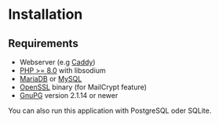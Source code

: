 # Installation

## Requirements

 * Webserver (e.g [Caddy](https://caddyserver.com/))
 * [PHP >= 8.0](https://secure.php.net/) with libsodium
 * [MariaDB](https://mariadb.org/) or [MySQL](https://mysql.com/)
 * [OpenSSL](https://www.openssl.org/) binary (for MailCrypt feature)
 * [GnuPG](https://gnupg.org/) version 2.1.14 or newer

You can also run this application with PostgreSQL oder SQLite.
